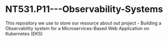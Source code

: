 # NT531.P11---Observability-Systems
This repository we use to store our resource about out project - Building a Observability system for a Microservices-Based Web Application on Kubernetes (EKS)
